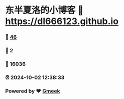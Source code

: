 # 东半夏洛的小博客 :link: https://dl666123.github.io 
### :page_facing_up: [46](https://dl666123.github.io/tag.html) 
### :speech_balloon: 2 
### :hibiscus: 16036 
### :alarm_clock: 2024-10-02 12:38:33 
### Powered by :heart: [Gmeek](https://github.com/Meekdai/Gmeek)
